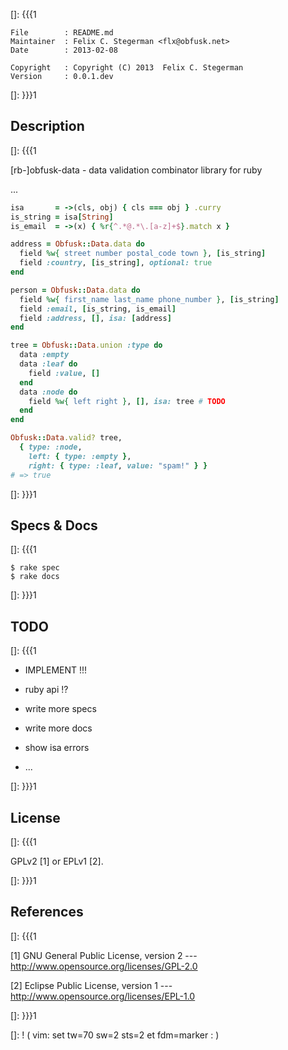 []: {{{1

    File        : README.md
    Maintainer  : Felix C. Stegerman <flx@obfusk.net>
    Date        : 2013-02-08

    Copyright   : Copyright (C) 2013  Felix C. Stegerman
    Version     : 0.0.1.dev

[]: }}}1

## Description
[]: {{{1

  [rb-]obfusk-data - data validation combinator library for ruby

  ...

```ruby
isa       = ->(cls, obj) { cls === obj } .curry
is_string = isa[String]
is_email  = ->(x) { %r{^.*@.*\.[a-z]+$}.match x }

address = Obfusk::Data.data do
  field %w{ street number postal_code town }, [is_string]
  field :country, [is_string], optional: true
end

person = Obfusk::Data.data do
  field %w{ first_name last_name phone_number }, [is_string]
  field :email, [is_string, is_email]
  field :address, [], isa: [address]
end

tree = Obfusk::Data.union :type do
  data :empty
  data :leaf do
    field :value, []
  end
  data :node do
    field %w{ left right }, [], isa: tree # TODO
  end
end

Obfusk::Data.valid? tree,
  { type: :node,
    left: { type: :empty },
    right: { type: :leaf, value: "spam!" } }
# => true
```

[]: }}}1

## Specs & Docs
[]: {{{1

    $ rake spec
    $ rake docs

[]: }}}1

## TODO
[]: {{{1

  * IMPLEMENT !!!
  * ruby api !?

  * write more specs
  * write more docs
  * show isa errors
  * ...

[]: }}}1

## License
[]: {{{1

  GPLv2 [1] or EPLv1 [2].

[]: }}}1

## References
[]: {{{1

  [1] GNU General Public License, version 2
  --- http://www.opensource.org/licenses/GPL-2.0

  [2] Eclipse Public License, version 1
  --- http://www.opensource.org/licenses/EPL-1.0

[]: }}}1

[]: ! ( vim: set tw=70 sw=2 sts=2 et fdm=marker : )
